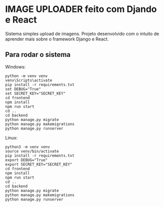 # IMAGE UPLOADER feito com Djando e React

Sistema simples upload de imagens. Projeto desenvolvido com o intuito de aprender mais sobre o framework Django e React.

## Para rodar o sistema

Windows:

    python -m venv venv
    venv\Scripts\activate
	pip install -r requirements.txt
	set DEBUG="True"
    set SECRET_KEY="SECRET_KEY"
	cd frontend
    npm install
    npm run start
    cd ..
    cd backend
    python manage.py migrate
    python manage.py makemigrations
	python manage.py runserver
	
Linux:

	python3 -m venv venv
    source venv/bin/activate
	pip install -r requirements.txt
	export DEBUG="True"
    export SECRET_KEY="SECRET_KEY"
	cd frontend
    npm install
    npm run start
    cd ..
    cd backend
    python manage.py migrate
    python manage.py makemigrations
	python manage.py runserver